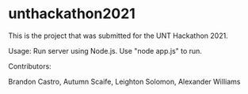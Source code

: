 # unthackathon2021

This is the project that was submitted for the UNT Hackathon 2021.

Usage:
Run server using Node.js. Use "node app.js" to run.

Contributors:

Brandon Castro, Autumn Scaife, Leighton Solomon, Alexander Williams
